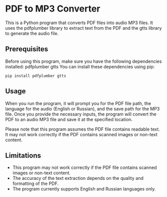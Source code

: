 # PDF to MP3 Converter

This is a Python program that converts PDF files into audio MP3 files. It uses the pdfplumber library to extract text from the PDF and the gtts library to generate the audio file.

## Prerequisites

Before using this program, make sure you have the following dependencies installed:
pdfplumber
gtts
You can install these dependencies using pip:
```
pip install pdfplumber gtts
```
## Usage
When you run the program, it will prompt you for the PDF file path, the language for the audio (English or Russian), and the save path for the MP3 file. Once you provide the necessary inputs, the program will convert the PDF to an audio MP3 file and save it at the specified location.

Please note that this program assumes the PDF file contains readable text. It may not work correctly if the PDF contains scanned images or non-text content.
## Limitations
 - This program may not work correctly if the PDF file contains scanned images or non-text content.
 - The accuracy of the text extraction depends on the quality and formatting of the PDF.
 - The program currently supports English and Russian languages only.
